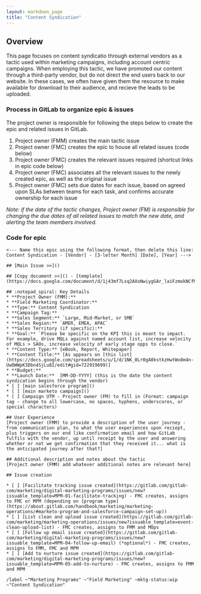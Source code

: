 ```yaml
---
layout: markdown_page
title: "Content Syndication"
---
```


## Overview
This page focuses on content syndicatio through external vendors as a tactic used within marketing campaigns, including account centric campaigns. When employing this tactic, we have promoted our content through a third-party vendor, but do not direct the end users back to our website. In these cases, we often have given them the resource to make available for download to their audience, and recieve the leads to be uploaded.

### Process in GitLab to organize epic & issues

The project owner is responsible for following the steps below to create the epic and related issues in GitLab.

1. Project owner (FMM) creates the main tactic issue
1. Project owner (FMC) creates the epic to house all related issues (code below)
1. Project owner (FMC) creates the relevant issues required (shortcut links in epic code below)
1. Project owner (FMC) associates all the relevant issues to the newly created epic, as well as the original issue
1. Project owner (FMC) sets due dates for each issue, based on agreed upon SLAs between teams for each task, and confirms accurate ownership for each issue

*Note: if the date of the tactic changes, Project owner (FM) is responsible for changing the due dates of all related issues to match the new date, and alerting the team members involved.*

### Code for epic

```
<--- Name this epic using the following format, then delete this line: Content Syndication - [Vendor] - [3-letter Month] [Date], [Year] --->

## [Main Issue >>]()

## [Copy document >>]() - [template](https://docs.google.com/document/d/1j43mf7Lsq2AXoNwiygGAr_laiFzmokNCfMHi7KNLjuA/edit)

## :notepad_spiral: Key Details 
* **Project Owner (FMM):** 
* **Field Marketing Coordinator:** 
* **Type:** Content Syndication
* **Campaign Tag:**  
* **Sales Segment:** `Large, Mid-Market, or SMB`
* **Sales Region:** `AMER, EMEA, APAC`
* **Sales Territory (if specific):** 
* **Goal:** `Please be specific on the KPI this is meant to impact. For example, drive MQLs against named account list, increase velocity of MQLs > SAOs, increase velocity of early stage opps to close.`
* **Content Type:** [eBook, Report, Whitepaper]
* **Content Title:** [As appears on [this list](https://docs.google.com/spreadsheets/u/1/d/1NK_0Lr0gA0kstkzHwtWx8m4n-UwOWWpK3Dbn4SjLu8I/edit#gid=722919699)]
* **Budget:** 
* **Launch Date:**  [MM-DD-YYYY] (this is the date the content syndication begins through the vendor)
* [ ] [main salesforce program]()
* [ ] [main marketo campaign]()
* [ ] Campaign UTM - Project owner (FM) to fill in (Format: campaign tag - change to all lowercase, no spaces, hyphens, underscores, or special characters)

## User Experience
[Project owner (FMM) to provide a description of the user journey - from communication plan, to what the user experiences upon reciept, plus triggers on our end like confirmation email and how GitLab fulfils with the vendor, up until receipt by the user and answering whether or not we get confirmation that they received it... what is the anticipated journey after that?]

## Additional description and notes about the tactic
[Project owner (FMM) add whatever additional notes are relevant here]

## Issue creation

* [ ] [Facilitate tracking issue created](https://gitlab.com/gitlab-com/marketing/digital-marketing-programs/issues/new?issuable_template=MPM-01-facilitate-tracking) - FMC creates, assigns to FMC or MPM (depending on [program type](https://about.gitlab.com/handbook/marketing/marketing-operations/#marketo-program-and-salesforce-campaign-set-up))
* [ ] [List clean and upload issue created](https://gitlab.com/gitlab-com/marketing/marketing-operations/issues/new?issuable_template=event-clean-upload-list) - FMC creates, assigns to FMM and MOps
* [ ] [Follow up email issue created](https://gitlab.com/gitlab-com/marketing/digital-marketing-programs/issues/new?issuable_template=MPM-04-follow-up-email) (*optional*) - FMC creates, assigns to FMM, FMC and MPM
* [ ] [Add to nurture issue created](https://gitlab.com/gitlab-com/marketing/digital-marketing-programs/issues/new?issuable_template=MPM-05-add-to-nurture) - FMC creates, assigns to FMM and MPM

/label ~"Marketing Programs" ~"Field Marketing" ~mktg-status:wip ~"Content Syndication"
```
